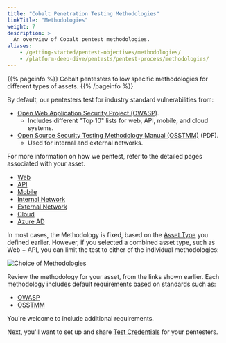 ```yaml
---
title: "Cobalt Penetration Testing Methodologies"
linkTitle: "Methodologies"
weight: 7
description: >
  An overview of Cobalt pentest methodologies.
aliases:
    - /getting-started/pentest-objectives/methodologies/
    - /platform-deep-dive/pentests/pentest-process/methodologies/
---
```


{{% pageinfo %}}
Cobalt pentesters follow specific methodologies for different types of assets.
{{% /pageinfo %}}

By default, our pentesters test for industry standard vulnerabilities from:

- [Open Web Application Security Project (OWASP)](https://owasp.org).
  - Includes different "Top 10" lists for web, API, mobile, and cloud systems.
- [Open Source Security Testing Methodology Manual (OSSTMM)](https://www.isecom.org/OSSTMM.3.pdf) (PDF).
  - Used for internal and external networks.

For more information on how we pentest, refer to the detailed pages associated with your
asset.

- [Web](/methodologies/web-methodologies/)
- [API](/methodologies/api-methodologies/)
- [Mobile](/methodologies/mobile/)
- [Internal Network](/methodologies/internal-network/)
- [External Network](/methodologies/external-network/)
- [Cloud](/methodologies/cloud/)
- [Azure AD](/methodologies/azure-ad/)

In most cases, the Methodology is fixed, based on the [Asset Type](/getting-started/assets/asset-type/)
you defined earlier. However, if you selected a combined asset type, such as Web + API, you
can limit the test to either of the individual methodologies:

![Choice of Methodologies](/gsg/WebOrAPI.png "Choose a pentest methodology for Web + API assets")

Review the methodology for your asset, from the links shown earlier. Each methodology
includes default requirements based on standards such as:

- [OWASP](/getting-started/glossary/#open-web-application-security-project-owasp)
- [OSSTMM](/getting-started/glossary/#open-source-security-testing-methodology-manual-osstmm)

You're welcome to include additional requirements.

Next, you'll want to set up and share [Test Credentials](/getting-started/pentest-objectives/test-credentials/) for your
pentesters.
